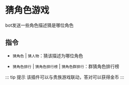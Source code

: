 # 猜角色游戏

bot发送一些角色描述猜是哪位角色

## 指令

- `猜角色` | `猜人物`：猜该描述为哪位角色

- `猜角色排行` | `猜角色排行榜` | `猜角色群排行`：群猜角色排行榜

::: tip 提示
该插件可以与贵族游戏联动，答对可以获得金币
:::